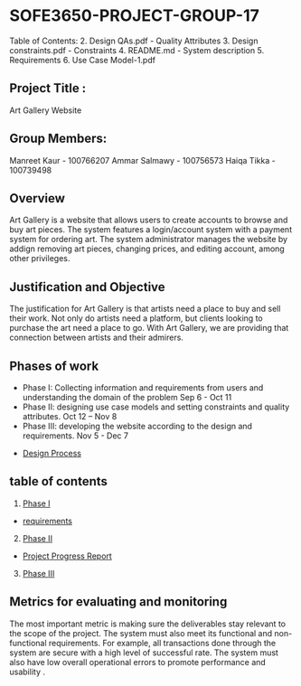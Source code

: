 # SOFE3650-PROJECT-GROUP-17

Table of Contents:
2. Design QAs.pdf - Quality Attributes
3. Design constraints.pdf - Constraints
4. README.md - System description
5. Requirements 
6. Use Case Model-1.pdf

## Project Title :
Art Gallery Website 

## Group Members:
Manreet Kaur - 100766207 
Ammar Salmawy - 100756573
Haiqa Tikka - 100739498

## Overview
Art Gallery is a website that allows users to create accounts to browse and buy art pieces.
The system features a login/account system with a payment system for ordering art.
The system administrator manages the website by addign removing art pieces, changing prices, and editing account, among other privileges.

## Justification and Objective
The justification for Art Gallery is that artists need a place to buy and sell their work. Not only do artists need a platform, but clients looking to purchase the art need a place to go.
With Art Gallery, we are providing that connection between artists and their admirers.

## Phases of work
* Phase I: Collecting information and requirements from users and understanding the domain of the problem Sep 6 - Oct 11 
* Phase II: designing use case models and setting constraints and quality attributes. Oct 12 – Nov 8
* Phase III: developing the website according to the design and requirements. Nov 5 - Dec 7
- [Design Process](https://github.com/manreett/SOFE3650-PROJECT-GROUP-17/blob/main/Phase%203/Design%20Process/Design%20Process.pdf)

## table of contents

1. [Phase I](https://github.com/manreett/SOFE3650-PROJECT-GROUP-17/tree/main/Phase%201)
  * [requirements](https://github.com/manreett/SOFE3650-PROJECT-GROUP-17/blob/main/Phase%201/Requirements.pdf)
2. [Phase II](https://github.com/manreett/SOFE3650-PROJECT-GROUP-17/tree/main/Phase%202)
  * [Project Progress Report](https://github.com/manreett/SOFE3650-PROJECT-GROUP-17/blob/main/Phase%202/Project%20Progress%20Report%20.pdf)
3. [Phase III](https://github.com/manreett/SOFE3650-PROJECT-GROUP-17/tree/main/Phase%203)

## Metrics for evaluating and monitoring
The most important metric is making sure the deliverables stay relevant to the scope of the project. 
The system must also meet its functional and non-functional requirements. For example, all transactions done through the system are secure with a high level of successful rate. 
The system must also have low overall operational errors to promote performance and usability .
